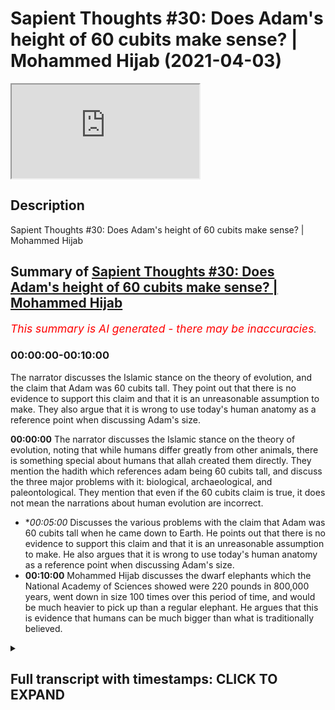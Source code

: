 # Sapient Thoughts #30: Does Adam's height of 60 cubits make sense? | Mohammed Hijab (2021-04-03)

<iframe loading='lazy' allow='autoplay' src='https://www.youtube.com/embed/_U-vr_XYp4k'></iframe>

## Description

Sapient Thoughts #30: Does Adam's height of 60 cubits make sense? | Mohammed Hijab

## Summary of [Sapient Thoughts #30: Does Adam's height of 60 cubits make sense? | Mohammed Hijab](https://www.youtube.com/watch?v=_U-vr_XYp4k)


*<span style="color:red; font-size:125%">This summary is AI generated - there may be inaccuracies</span>. [](/)*

### <a onclick="modifyYTiframeseektime('0')">00:00:00-00:10:00</a>

The narrator discusses the Islamic stance on the theory of evolution, and the claim that Adam was 60 cubits tall. They point out that there is no evidence to support this claim and that it is an unreasonable assumption to make. They also argue that it is wrong to use today's human anatomy as a reference point when discussing Adam's size.

**<a onclick="modifyYTiframeseektime('0')">00:00:00</a>** The narrator discusses the Islamic stance on the theory of evolution, noting that while humans differ greatly from other animals, there is something special about humans that allah created them directly. They mention the hadith which references adam being 60 cubits tall, and discuss the three major problems with it: biological, archaeological, and paleontological. They mention that even if the 60 cubits claim is true, it does not mean the narrations about human evolution are incorrect.
* **<a onclick="modifyYTiframeseektime('300')">00:05:00</a>* Discusses the various problems with the claim that Adam was 60 cubits tall when he came down to Earth. He points out that there is no evidence to support this claim and that it is an unreasonable assumption to make. He also argues that it is wrong to use today's human anatomy as a reference point when discussing Adam's size.
* **<a onclick="modifyYTiframeseektime('600')">00:10:00</a>** Mohammed Hijab discusses the dwarf elephants which the National Academy of Sciences showed were 220 pounds in 800,000 years, went down in size 100 times over this period of time, and would be much heavier to pick up than a regular elephant. He argues that this is evidence that humans can be much bigger than what is traditionally believed.

<details><summary><h2>Full transcript with timestamps: CLICK TO EXPAND</h2></summary>

<a onclick="modifyYTiframeseektime('2')">0:00:02</a> [Music]  
<a onclick="modifyYTiframeseektime('13')">0:00:13</a> welcome to another episode of  
<a onclick="modifyYTiframeseektime('15')">0:00:15</a> thoughts where we discuss the  
<a onclick="modifyYTiframeseektime('16')">0:00:16</a> philosophical issues where we  
<a onclick="modifyYTiframeseektime('18')">0:00:18</a> tackle the arguments of the detractors  
<a onclick="modifyYTiframeseektime('20')">0:00:20</a> of islam in addition to making our own  
<a onclick="modifyYTiframeseektime('22')">0:00:22</a> arguments for the veracity of islam  
<a onclick="modifyYTiframeseektime('24')">0:00:24</a> today inshallah we're going to be  
<a onclick="modifyYTiframeseektime('25')">0:00:25</a> dealing with a hadith  
<a onclick="modifyYTiframeseektime('27')">0:00:27</a> which references adam alaihi islam a  
<a onclick="modifyYTiframeseektime('30')">0:00:30</a> prophet of islam  
<a onclick="modifyYTiframeseektime('32')">0:00:32</a> as being 60 cubits tall which is like 27  
<a onclick="modifyYTiframeseektime('35')">0:00:35</a> meters  
<a onclick="modifyYTiframeseektime('36')">0:00:36</a> and they say this is unbelievable and  
<a onclick="modifyYTiframeseektime('38')">0:00:38</a> impossible but before we get to this  
<a onclick="modifyYTiframeseektime('39')">0:00:39</a> hadith  
<a onclick="modifyYTiframeseektime('40')">0:00:40</a> let's talk about the islamic stance on  
<a onclick="modifyYTiframeseektime('42')">0:00:42</a> the theory of evolution generally  
<a onclick="modifyYTiframeseektime('44')">0:00:44</a> speaking talking about the  
<a onclick="modifyYTiframeseektime('45')">0:00:45</a> theory of evolution muslims don't have  
<a onclick="modifyYTiframeseektime('47')">0:00:47</a> an issue or shouldn't really have an  
<a onclick="modifyYTiframeseektime('48')">0:00:48</a> issue with  
<a onclick="modifyYTiframeseektime('49')">0:00:49</a> speciation adaptation or even evolution  
<a onclick="modifyYTiframeseektime('53')">0:00:53</a> of animals because we believe  
<a onclick="modifyYTiframeseektime('55')">0:00:55</a> that there's nothing explicit in the  
<a onclick="modifyYTiframeseektime('57')">0:00:57</a> quran one way the other and actually  
<a onclick="modifyYTiframeseektime('58')">0:00:58</a> done a podcast  
<a onclick="modifyYTiframeseektime('59')">0:00:59</a> with abdullah sheikh abdullah is  
<a onclick="modifyYTiframeseektime('62')">0:01:02</a> a prominent figure in saudi arabia who  
<a onclick="modifyYTiframeseektime('65')">0:01:05</a> researches these matters and well  
<a onclick="modifyYTiframeseektime('66')">0:01:06</a> published  
<a onclick="modifyYTiframeseektime('67')">0:01:07</a> in this field and were in my discussion  
<a onclick="modifyYTiframeseektime('69')">0:01:09</a> with him and this was his opinion  
<a onclick="modifyYTiframeseektime('71')">0:01:11</a> so which is quite frankly like 99.9  
<a onclick="modifyYTiframeseektime('74')">0:01:14</a> percent if we look at it from a mass  
<a onclick="modifyYTiframeseektime('76')">0:01:16</a> perspective  
<a onclick="modifyYTiframeseektime('77')">0:01:17</a> really 99.9 of the theory the  
<a onclick="modifyYTiframeseektime('80')">0:01:20</a> uh the issue we have um we take issue  
<a onclick="modifyYTiframeseektime('84')">0:01:24</a> with or the point of evolution that  
<a onclick="modifyYTiframeseektime('85')">0:01:25</a> slither of  
<a onclick="modifyYTiframeseektime('86')">0:01:26</a> which really diametrically opposes some  
<a onclick="modifyYTiframeseektime('88')">0:01:28</a> of the islamic narratives is  
<a onclick="modifyYTiframeseektime('90')">0:01:30</a> uh human evolution now obviously we have  
<a onclick="modifyYTiframeseektime('92')">0:01:32</a> a narrative we have a narrative in islam  
<a onclick="modifyYTiframeseektime('94')">0:01:34</a> which is that the adam ali was created  
<a onclick="modifyYTiframeseektime('97')">0:01:37</a> directly or this prophet adam was  
<a onclick="modifyYTiframeseektime('98')">0:01:38</a> created directly by allah  
<a onclick="modifyYTiframeseektime('100')">0:01:40</a> by god almighty and there are many  
<a onclick="modifyYTiframeseektime('102')">0:01:42</a> things which differentiate human beings  
<a onclick="modifyYTiframeseektime('104')">0:01:44</a> from the rest of the animal kingdom  
<a onclick="modifyYTiframeseektime('106')">0:01:46</a> morality the  
<a onclick="modifyYTiframeseektime('108')">0:01:48</a> the ability to question why you know  
<a onclick="modifyYTiframeseektime('111')">0:01:51</a> this many different languages  
<a onclick="modifyYTiframeseektime('114')">0:01:54</a> civilization and so on and so forth  
<a onclick="modifyYTiframeseektime('116')">0:01:56</a> and it couldn't have been the case we  
<a onclick="modifyYTiframeseektime('118')">0:01:58</a> would argue that we can actually in any  
<a onclick="modifyYTiframeseektime('120')">0:02:00</a> way  
<a onclick="modifyYTiframeseektime('121')">0:02:01</a> be equated to the rest of the animal  
<a onclick="modifyYTiframeseektime('123')">0:02:03</a> kingdom and there's something special  
<a onclick="modifyYTiframeseektime('124')">0:02:04</a> about human beings  
<a onclick="modifyYTiframeseektime('126')">0:02:06</a> allah says in the quran that he has  
<a onclick="modifyYTiframeseektime('128')">0:02:08</a> dignified the children of adam so  
<a onclick="modifyYTiframeseektime('131')">0:02:11</a> we we don't necessarily agree or  
<a onclick="modifyYTiframeseektime('132')">0:02:12</a> disagree we can remain agnostic as to  
<a onclick="modifyYTiframeseektime('134')">0:02:14</a> uh you know darwinian evolution with  
<a onclick="modifyYTiframeseektime('136')">0:02:16</a> other animals but as it relates to uh  
<a onclick="modifyYTiframeseektime('138')">0:02:18</a> the human being  
<a onclick="modifyYTiframeseektime('138')">0:02:18</a> there is something special about the  
<a onclick="modifyYTiframeseektime('140')">0:02:20</a> human being and that is why allah  
<a onclick="modifyYTiframeseektime('143')">0:02:23</a> created human being directly and  
<a onclick="modifyYTiframeseektime('146')">0:02:26</a> in this hadith there's indication that  
<a onclick="modifyYTiframeseektime('147')">0:02:27</a> he created adam is  
<a onclick="modifyYTiframeseektime('149')">0:02:29</a> 60 cubits tall now the question is this  
<a onclick="modifyYTiframeseektime('152')">0:02:32</a> seems unscientific on many grounds  
<a onclick="modifyYTiframeseektime('154')">0:02:34</a> and i'll tell you what on three major  
<a onclick="modifyYTiframeseektime('156')">0:02:36</a> grounds number one is biological  
<a onclick="modifyYTiframeseektime('158')">0:02:38</a> number two is archaeological and or  
<a onclick="modifyYTiframeseektime('161')">0:02:41</a> paleontological you could say as well  
<a onclick="modifyYTiframeseektime('163')">0:02:43</a> from a fossil record perspective  
<a onclick="modifyYTiframeseektime('165')">0:02:45</a> and number three uh looking at the kind  
<a onclick="modifyYTiframeseektime('168')">0:02:48</a> of  
<a onclick="modifyYTiframeseektime('169')">0:02:49</a> disparity in sizes if we do assume that  
<a onclick="modifyYTiframeseektime('172')">0:02:52</a> there was a human being of  
<a onclick="modifyYTiframeseektime('173')">0:02:53</a> such great magnitude in terms of size  
<a onclick="modifyYTiframeseektime('176')">0:02:56</a> how can we  
<a onclick="modifyYTiframeseektime('177')">0:02:57</a> explain the fact that human beings are  
<a onclick="modifyYTiframeseektime('180')">0:03:00</a> like  
<a onclick="modifyYTiframeseektime('181')">0:03:01</a> give or take you know six foot tall give  
<a onclick="modifyYTiframeseektime('183')">0:03:03</a> or take you know a  
<a onclick="modifyYTiframeseektime('184')">0:03:04</a> half a meter or whatever it may be or  
<a onclick="modifyYTiframeseektime('186')">0:03:06</a> more right but  
<a onclick="modifyYTiframeseektime('187')">0:03:07</a> how can you explain this huge disparity  
<a onclick="modifyYTiframeseektime('190')">0:03:10</a> in the fact that you're saying that you  
<a onclick="modifyYTiframeseektime('192')">0:03:12</a> believe in adam who's 27 meters tall and  
<a onclick="modifyYTiframeseektime('195')">0:03:15</a> and a human being now which is you know  
<a onclick="modifyYTiframeseektime('197')">0:03:17</a> typically anything between  
<a onclick="modifyYTiframeseektime('198')">0:03:18</a> five foot five to six foot five and  
<a onclick="modifyYTiframeseektime('200')">0:03:20</a> obviously there are extremities on  
<a onclick="modifyYTiframeseektime('202')">0:03:22</a> on both sides of that equation as people  
<a onclick="modifyYTiframeseektime('204')">0:03:24</a> are taller than six or five like myself  
<a onclick="modifyYTiframeseektime('205')">0:03:25</a> and people are shorter than five foot  
<a onclick="modifyYTiframeseektime('207')">0:03:27</a> five like many many people  
<a onclick="modifyYTiframeseektime('209')">0:03:29</a> so here there's two parts of the hadith  
<a onclick="modifyYTiframeseektime('212')">0:03:32</a> which we need to pay attention to  
<a onclick="modifyYTiframeseektime('214')">0:03:34</a> which is the first part of the hadith  
<a onclick="modifyYTiframeseektime('216')">0:03:36</a> talks about that allah created  
<a onclick="modifyYTiframeseektime('218')">0:03:38</a> them 60 cubits  
<a onclick="modifyYTiframeseektime('222')">0:03:42</a> tall and in terms of hadith  
<a onclick="modifyYTiframeseektime('225')">0:03:45</a> there are some narrations which don't  
<a onclick="modifyYTiframeseektime('227')">0:03:47</a> mention this 60 qubits  
<a onclick="modifyYTiframeseektime('229')">0:03:49</a> and that the the there are some  
<a onclick="modifyYTiframeseektime('231')">0:03:51</a> narrations that do mention the 60 qubits  
<a onclick="modifyYTiframeseektime('233')">0:03:53</a> but we don't say that just because there  
<a onclick="modifyYTiframeseektime('236')">0:03:56</a> are some narrations that don't mention  
<a onclick="modifyYTiframeseektime('237')">0:03:57</a> the 60 cubits  
<a onclick="modifyYTiframeseektime('238')">0:03:58</a> that the narrations that do mention  
<a onclick="modifyYTiframeseektime('240')">0:04:00</a> these qubits are erroneous  
<a onclick="modifyYTiframeseektime('242')">0:04:02</a> that makes no sense actually uh this  
<a onclick="modifyYTiframeseektime('244')">0:04:04</a> this doesn't and some people have  
<a onclick="modifyYTiframeseektime('245')">0:04:05</a> attempted to argue  
<a onclick="modifyYTiframeseektime('247')">0:04:07</a> that this means that this should be a  
<a onclick="modifyYTiframeseektime('249')">0:04:09</a> disbanded known that doesn't mean that's  
<a onclick="modifyYTiframeseektime('250')">0:04:10</a> not how they have these science works  
<a onclick="modifyYTiframeseektime('252')">0:04:12</a> so that's the first thing other people  
<a onclick="modifyYTiframeseektime('254')">0:04:14</a> say the second part of the hadith which  
<a onclick="modifyYTiframeseektime('256')">0:04:16</a> talks about  
<a onclick="modifyYTiframeseektime('261')">0:04:21</a> that the the the creation is um  
<a onclick="modifyYTiframeseektime('264')">0:04:24</a> is is becoming smaller and smaller until  
<a onclick="modifyYTiframeseektime('266')">0:04:26</a> now they found it problematic because  
<a onclick="modifyYTiframeseektime('269')">0:04:29</a> even himself he mentions how could it be  
<a onclick="modifyYTiframeseektime('271')">0:04:31</a> the case that  
<a onclick="modifyYTiframeseektime('272')">0:04:32</a> this is happening right that and we can  
<a onclick="modifyYTiframeseektime('275')">0:04:35</a> see adam tha mood's  
<a onclick="modifyYTiframeseektime('276')">0:04:36</a> uh kind of indwellings the the  
<a onclick="modifyYTiframeseektime('280')">0:04:40</a> archaeological remnants of their  
<a onclick="modifyYTiframeseektime('281')">0:04:41</a> indwellings and we can see that their  
<a onclick="modifyYTiframeseektime('282')">0:04:42</a> houses and that  
<a onclick="modifyYTiframeseektime('283')">0:04:43</a> you know the doors and so on were not so  
<a onclick="modifyYTiframeseektime('285')">0:04:45</a> tall and he assumed  
<a onclick="modifyYTiframeseektime('287')">0:04:47</a> and without by the way nasa and evidence  
<a onclick="modifyYTiframeseektime('290')">0:04:50</a> that  
<a onclick="modifyYTiframeseektime('290')">0:04:50</a> uh were closer to adam than they were to  
<a onclick="modifyYTiframeseektime('294')">0:04:54</a> us human beings  
<a onclick="modifyYTiframeseektime('295')">0:04:55</a> and obviously the only real evidence we  
<a onclick="modifyYTiframeseektime('297')">0:04:57</a> have anything between  
<a onclick="modifyYTiframeseektime('300')">0:05:00</a> and adam alaihissalam is  
<a onclick="modifyYTiframeseektime('303')">0:05:03</a> there's no evidence i mean there's only  
<a onclick="modifyYTiframeseektime('305')">0:05:05</a> israelite or kind of biblical narrations  
<a onclick="modifyYTiframeseektime('307')">0:05:07</a> so potentially he was using those to  
<a onclick="modifyYTiframeseektime('309')">0:05:09</a> kind of raise his eyebrow but he did not  
<a onclick="modifyYTiframeseektime('311')">0:05:11</a> say this hadith  
<a onclick="modifyYTiframeseektime('313')">0:05:13</a> or defective as many believe that he did  
<a onclick="modifyYTiframeseektime('316')">0:05:16</a> now having oh because of nast reasons or  
<a onclick="modifyYTiframeseektime('319')">0:05:19</a> content reasons  
<a onclick="modifyYTiframeseektime('320')">0:05:20</a> going now forward to answering the  
<a onclick="modifyYTiframeseektime('322')">0:05:22</a> contentions there are  
<a onclick="modifyYTiframeseektime('324')">0:05:24</a> variations of this hadith which refer to  
<a onclick="modifyYTiframeseektime('326')">0:05:26</a> fist sama  
<a onclick="modifyYTiframeseektime('327')">0:05:27</a> okay that this was in the heaven not  
<a onclick="modifyYTiframeseektime('330')">0:05:30</a> heaven  
<a onclick="modifyYTiframeseektime('331')">0:05:31</a> as in jannah but now obviously if you  
<a onclick="modifyYTiframeseektime('334')">0:05:34</a> look at the quranic cosmology  
<a onclick="modifyYTiframeseektime('336')">0:05:36</a> heaven al-jannah is above okay because  
<a onclick="modifyYTiframeseektime('339')">0:05:39</a> obviously we know that the prophet was  
<a onclick="modifyYTiframeseektime('340')">0:05:40</a> taken there in this  
<a onclick="modifyYTiframeseektime('342')">0:05:42</a> so it could be the case that this height  
<a onclick="modifyYTiframeseektime('345')">0:05:45</a> and this  
<a onclick="modifyYTiframeseektime('346')">0:05:46</a> mega size of 27 meters is specific to  
<a onclick="modifyYTiframeseektime('349')">0:05:49</a> jannah  
<a onclick="modifyYTiframeseektime('349')">0:05:49</a> and there's nothing wrong linguistically  
<a onclick="modifyYTiframeseektime('351')">0:05:51</a> in believing that because obviously we  
<a onclick="modifyYTiframeseektime('353')">0:05:53</a> believe that  
<a onclick="modifyYTiframeseektime('354')">0:05:54</a> adam ali has started his journey  
<a onclick="modifyYTiframeseektime('357')">0:05:57</a> yes in heaven i mean we have a whole  
<a onclick="modifyYTiframeseektime('359')">0:05:59</a> narrative where he was in a completely  
<a onclick="modifyYTiframeseektime('360')">0:06:00</a> different place  
<a onclick="modifyYTiframeseektime('361')">0:06:01</a> and then allah he sent him down to the  
<a onclick="modifyYTiframeseektime('363')">0:06:03</a> earth he sent him down  
<a onclick="modifyYTiframeseektime('365')">0:06:05</a> to the earth yes he's created from the  
<a onclick="modifyYTiframeseektime('367')">0:06:07</a> elements of the earth but he was  
<a onclick="modifyYTiframeseektime('369')">0:06:09</a> in many ways an extraterrestrial because  
<a onclick="modifyYTiframeseektime('371')">0:06:11</a> he came from a completely different  
<a onclick="modifyYTiframeseektime('372')">0:06:12</a> dimension  
<a onclick="modifyYTiframeseektime('373')">0:06:13</a> and he came to this earth now in that  
<a onclick="modifyYTiframeseektime('376')">0:06:16</a> transition period could he have shrunk  
<a onclick="modifyYTiframeseektime('378')">0:06:18</a> could allah have made him smaller that's  
<a onclick="modifyYTiframeseektime('380')">0:06:20</a> also a possibility we're not  
<a onclick="modifyYTiframeseektime('382')">0:06:22</a> disregarding that as a possibility but  
<a onclick="modifyYTiframeseektime('384')">0:06:24</a> there's no evidence of that from the  
<a onclick="modifyYTiframeseektime('385')">0:06:25</a> quran sunnah  
<a onclick="modifyYTiframeseektime('386')">0:06:26</a> so we can't say that that is what  
<a onclick="modifyYTiframeseektime('387')">0:06:27</a> happened and what we will say is this  
<a onclick="modifyYTiframeseektime('389')">0:06:29</a> let's assume that allah he brought adam  
<a onclick="modifyYTiframeseektime('392')">0:06:32</a> down  
<a onclick="modifyYTiframeseektime('393')">0:06:33</a> he was 60 cubits either in heaven and  
<a onclick="modifyYTiframeseektime('397')">0:06:37</a> on earth or in heaven or on the earth  
<a onclick="modifyYTiframeseektime('399')">0:06:39</a> but let's just assume that he was  
<a onclick="modifyYTiframeseektime('400')">0:06:40</a> 60 cubits in heaven and on the earth so  
<a onclick="modifyYTiframeseektime('402')">0:06:42</a> when he came down  
<a onclick="modifyYTiframeseektime('403')">0:06:43</a> he was also 27 27 meters which by the  
<a onclick="modifyYTiframeseektime('406')">0:06:46</a> way now we're starting to make  
<a onclick="modifyYTiframeseektime('408')">0:06:48</a> assumptions which we don't necessarily  
<a onclick="modifyYTiframeseektime('410')">0:06:50</a> need to be  
<a onclick="modifyYTiframeseektime('411')">0:06:51</a> uh need to make we can say no this he  
<a onclick="modifyYTiframeseektime('413')">0:06:53</a> was like that high in heaven  
<a onclick="modifyYTiframeseektime('415')">0:06:55</a> and when he came on the earth he became  
<a onclick="modifyYTiframeseektime('416')">0:06:56</a> normal height that's  
<a onclick="modifyYTiframeseektime('418')">0:06:58</a> something you can assume from the from  
<a onclick="modifyYTiframeseektime('420')">0:07:00</a> the source but let's  
<a onclick="modifyYTiframeseektime('422')">0:07:02</a> not assume that let's say he was 27  
<a onclick="modifyYTiframeseektime('424')">0:07:04</a> meters on the earth  
<a onclick="modifyYTiframeseektime('425')">0:07:05</a> what's the problem what's the problem  
<a onclick="modifyYTiframeseektime('428')">0:07:08</a> the problem are three different things  
<a onclick="modifyYTiframeseektime('429')">0:07:09</a> now  
<a onclick="modifyYTiframeseektime('429')">0:07:09</a> number one biology if we use the human  
<a onclick="modifyYTiframeseektime('433')">0:07:13</a> anatomy that we have today as the  
<a onclick="modifyYTiframeseektime('434')">0:07:14</a> reference point if  
<a onclick="modifyYTiframeseektime('436')">0:07:16</a> if the if the human anatomy today is the  
<a onclick="modifyYTiframeseektime('438')">0:07:18</a> reference point  
<a onclick="modifyYTiframeseektime('440')">0:07:20</a> how could it be that something that tall  
<a onclick="modifyYTiframeseektime('443')">0:07:23</a> or human being that tall  
<a onclick="modifyYTiframeseektime('445')">0:07:25</a> the bone structure can maintain that  
<a onclick="modifyYTiframeseektime('447')">0:07:27</a> kind of size right because it will  
<a onclick="modifyYTiframeseektime('449')">0:07:29</a> collapse because of the weight  
<a onclick="modifyYTiframeseektime('450')">0:07:30</a> of the human being well this is a  
<a onclick="modifyYTiframeseektime('452')">0:07:32</a> fallacy because we're not starting with  
<a onclick="modifyYTiframeseektime('454')">0:07:34</a> the human being today as the reference  
<a onclick="modifyYTiframeseektime('456')">0:07:36</a> point we're starting with  
<a onclick="modifyYTiframeseektime('457')">0:07:37</a> why would you start with today's human  
<a onclick="modifyYTiframeseektime('459')">0:07:39</a> being as a reference point the reference  
<a onclick="modifyYTiframeseektime('460')">0:07:40</a> point  
<a onclick="modifyYTiframeseektime('461')">0:07:41</a> is that 27 meter human being that we're  
<a onclick="modifyYTiframeseektime('465')">0:07:45</a> talking about  
<a onclick="modifyYTiframeseektime('466')">0:07:46</a> that's the reference point so if someone  
<a onclick="modifyYTiframeseektime('467')">0:07:47</a> says well we know that if we keep  
<a onclick="modifyYTiframeseektime('468')">0:07:48</a> doubling sizes  
<a onclick="modifyYTiframeseektime('469')">0:07:49</a> as i've even heard some some muslims try  
<a onclick="modifyYTiframeseektime('471')">0:07:51</a> and say keep doubling sizes and height  
<a onclick="modifyYTiframeseektime('474')">0:07:54</a> then the height will be so the tall and  
<a onclick="modifyYTiframeseektime('476')">0:07:56</a> then the weight will be so much and then  
<a onclick="modifyYTiframeseektime('477')">0:07:57</a> the  
<a onclick="modifyYTiframeseektime('478')">0:07:58</a> bones will not be able to handle that  
<a onclick="modifyYTiframeseektime('480')">0:08:00</a> density of the bones will not be able to  
<a onclick="modifyYTiframeseektime('481')">0:08:01</a> handle that  
<a onclick="modifyYTiframeseektime('482')">0:08:02</a> you're using your reference point uh  
<a onclick="modifyYTiframeseektime('485')">0:08:05</a> as the human anatomy of today and then  
<a onclick="modifyYTiframeseektime('488')">0:08:08</a> doing chaos backwards  
<a onclick="modifyYTiframeseektime('489')">0:08:09</a> which is a cresce malforce if you like  
<a onclick="modifyYTiframeseektime('491')">0:08:11</a> or a false type of analogy  
<a onclick="modifyYTiframeseektime('493')">0:08:13</a> it's a different kind it's false kind of  
<a onclick="modifyYTiframeseektime('494')">0:08:14</a> analogy so that's the first problem you  
<a onclick="modifyYTiframeseektime('496')">0:08:16</a> can say oh  
<a onclick="modifyYTiframeseektime('497')">0:08:17</a> it's inconceivable that human anatomy  
<a onclick="modifyYTiframeseektime('499')">0:08:19</a> can can handle that size  
<a onclick="modifyYTiframeseektime('501')">0:08:21</a> well it's only inconceivable on the  
<a onclick="modifyYTiframeseektime('503')">0:08:23</a> basis of  
<a onclick="modifyYTiframeseektime('504')">0:08:24</a> and analyzing today's human activity  
<a onclick="modifyYTiframeseektime('505')">0:08:25</a> that's the first thing the second thing  
<a onclick="modifyYTiframeseektime('507')">0:08:27</a> we may say  
<a onclick="modifyYTiframeseektime('508')">0:08:28</a> is someone could say well um we talked  
<a onclick="modifyYTiframeseektime('511')">0:08:31</a> about the biological problems  
<a onclick="modifyYTiframeseektime('512')">0:08:32</a> fossilization how comes there is no  
<a onclick="modifyYTiframeseektime('514')">0:08:34</a> fossil record  
<a onclick="modifyYTiframeseektime('516')">0:08:36</a> of such a huge human the national  
<a onclick="modifyYTiframeseektime('518')">0:08:38</a> science foundation  
<a onclick="modifyYTiframeseektime('519')">0:08:39</a> says that 99.9  
<a onclick="modifyYTiframeseektime('523')">0:08:43</a> 99.9 oh my  
<a onclick="modifyYTiframeseektime('526')">0:08:46</a> 99.9 of species have not undergone  
<a onclick="modifyYTiframeseektime('529')">0:08:49</a> fossilization so fossilization you  
<a onclick="modifyYTiframeseektime('531')">0:08:51</a> expect  
<a onclick="modifyYTiframeseektime('532')">0:08:52</a> to find one specimen  
<a onclick="modifyYTiframeseektime('536')">0:08:56</a> of a fossil of a human that we don't  
<a onclick="modifyYTiframeseektime('539')">0:08:59</a> know tens or 100 000 whatever is years  
<a onclick="modifyYTiframeseektime('541')">0:09:01</a> that he existed before  
<a onclick="modifyYTiframeseektime('543')">0:09:03</a> no way this is like finding a needle in  
<a onclick="modifyYTiframeseektime('546')">0:09:06</a> the haystack  
<a onclick="modifyYTiframeseektime('546')">0:09:06</a> it's ridiculous to expect to find  
<a onclick="modifyYTiframeseektime('548')">0:09:08</a> fossils like this is absolutely absurd  
<a onclick="modifyYTiframeseektime('550')">0:09:10</a> it's such a redundant redundant  
<a onclick="modifyYTiframeseektime('554')">0:09:14</a> interrogation so that that one would be  
<a onclick="modifyYTiframeseektime('556')">0:09:16</a> put to the side  
<a onclick="modifyYTiframeseektime('557')">0:09:17</a> the third now interrogation is well  
<a onclick="modifyYTiframeseektime('560')">0:09:20</a> how can we conceive of such a disparity  
<a onclick="modifyYTiframeseektime('563')">0:09:23</a> between  
<a onclick="modifyYTiframeseektime('564')">0:09:24</a> uh humans within this or any kind of  
<a onclick="modifyYTiframeseektime('567')">0:09:27</a> animal within the same species like this  
<a onclick="modifyYTiframeseektime('569')">0:09:29</a> let's say we don't accept that we don't  
<a onclick="modifyYTiframeseektime('571')">0:09:31</a> accept that you can have a 27  
<a onclick="modifyYTiframeseektime('574')">0:09:34</a> meter human being and then you can have  
<a onclick="modifyYTiframeseektime('576')">0:09:36</a> a six-foot human being  
<a onclick="modifyYTiframeseektime('577')">0:09:37</a> and that that disparity existed and they  
<a onclick="modifyYTiframeseektime('579')">0:09:39</a> say humans have been around for 350 000  
<a onclick="modifyYTiframeseektime('582')">0:09:42</a> years which is by the way estimates we  
<a onclick="modifyYTiframeseektime('583')">0:09:43</a> don't have to go with because they keep  
<a onclick="modifyYTiframeseektime('584')">0:09:44</a> changing those quite frankly  
<a onclick="modifyYTiframeseektime('586')">0:09:46</a> but let's just assume for the sake of  
<a onclick="modifyYTiframeseektime('587')">0:09:47</a> argument are you saying to me is my  
<a onclick="modifyYTiframeseektime('589')">0:09:49</a> response  
<a onclick="modifyYTiframeseektime('590')">0:09:50</a> that you have there's no species within  
<a onclick="modifyYTiframeseektime('593')">0:09:53</a> the species that  
<a onclick="modifyYTiframeseektime('595')">0:09:55</a> exhibit this decrease in size  
<a onclick="modifyYTiframeseektime('598')">0:09:58</a> this dramatic exponential decrease in  
<a onclick="modifyYTiframeseektime('601')">0:10:01</a> size because i can give you an example  
<a onclick="modifyYTiframeseektime('602')">0:10:02</a> of the dwarf elephants  
<a onclick="modifyYTiframeseektime('604')">0:10:04</a> which the general proceedings national  
<a onclick="modifyYTiframeseektime('605')">0:10:05</a> academy of science  
<a onclick="modifyYTiframeseektime('607')">0:10:07</a> shows the dwarf elephants were 220  
<a onclick="modifyYTiframeseektime('610')">0:10:10</a> pounds  
<a onclick="modifyYTiframeseektime('611')">0:10:11</a> they they went down in 800 000 years  
<a onclick="modifyYTiframeseektime('614')">0:10:14</a> according to  
<a onclick="modifyYTiframeseektime('615')">0:10:15</a> the journal in 800 000 years they went  
<a onclick="modifyYTiframeseektime('618')">0:10:18</a> down 100 times in size  
<a onclick="modifyYTiframeseektime('620')">0:10:20</a> so they were they were 100 times bigger  
<a onclick="modifyYTiframeseektime('623')">0:10:23</a> than they were they became dwarf  
<a onclick="modifyYTiframeseektime('624')">0:10:24</a> elephants 220 pounds 100 kilos  
<a onclick="modifyYTiframeseektime('627')">0:10:27</a> which would mean that i'm bigger than  
<a onclick="modifyYTiframeseektime('629')">0:10:29</a> those elephants me personally the one  
<a onclick="modifyYTiframeseektime('630')">0:10:30</a> who's talking to you on the imagine an  
<a onclick="modifyYTiframeseektime('632')">0:10:32</a> elephant  
<a onclick="modifyYTiframeseektime('632')">0:10:32</a> that i can pick up or that you can pick  
<a onclick="modifyYTiframeseektime('635')">0:10:35</a> up and that would be heavier to pick me  
<a onclick="modifyYTiframeseektime('637')">0:10:37</a> up  
<a onclick="modifyYTiframeseektime('637')">0:10:37</a> than an elephant i mean this is just to  
<a onclick="modifyYTiframeseektime('640')">0:10:40</a> give you some kind of visuals here  
<a onclick="modifyYTiframeseektime('642')">0:10:42</a> so if you can believe  
<a onclick="modifyYTiframeseektime('645')">0:10:45</a> in an elephant that is  
<a onclick="modifyYTiframeseektime('648')">0:10:48</a> that size because you're looking at the  
<a onclick="modifyYTiframeseektime('650')">0:10:50</a> fossil record and you're  
<a onclick="modifyYTiframeseektime('652')">0:10:52</a> making your uh evolutionarily uh  
<a onclick="modifyYTiframeseektime('654')">0:10:54</a> evolution  
<a onclick="modifyYTiframeseektime('655')">0:10:55</a> uh inferences then why can you not  
<a onclick="modifyYTiframeseektime('658')">0:10:58</a> believe in  
<a onclick="modifyYTiframeseektime('658')">0:10:58</a> a human being that's much bigger that's  
<a onclick="modifyYTiframeseektime('661')">0:11:01</a> just one of many examples  
<a onclick="modifyYTiframeseektime('663')">0:11:03</a> but within a very short time span in  
<a onclick="modifyYTiframeseektime('665')">0:11:05</a> evolutionary terms  
<a onclick="modifyYTiframeseektime('667')">0:11:07</a> so why could not that happen to the  
<a onclick="modifyYTiframeseektime('670')">0:11:10</a> human  
<a onclick="modifyYTiframeseektime('671')">0:11:11</a> i mean if you really want to believe it  
<a onclick="modifyYTiframeseektime('672')">0:11:12</a> on your paradigm why could not that  
<a onclick="modifyYTiframeseektime('674')">0:11:14</a> happen to the human being  
<a onclick="modifyYTiframeseektime('676')">0:11:16</a> so it's okay when you say these things  
<a onclick="modifyYTiframeseektime('677')">0:11:17</a> but it's not okay when we just say these  
<a onclick="modifyYTiframeseektime('679')">0:11:19</a> things you make a mockery of the hadith  
<a onclick="modifyYTiframeseektime('681')">0:11:21</a> but the hadith makes the mockery out of  
<a onclick="modifyYTiframeseektime('683')">0:11:23</a> you because this is actually what you  
<a onclick="modifyYTiframeseektime('684')">0:11:24</a> believe in as well  
<a onclick="modifyYTiframeseektime('685')">0:11:25</a> and hopefully that answers the question  
<a onclick="modifyYTiframeseektime('686')">0:11:26</a> was salaam alaikum sallallahu  
</details>